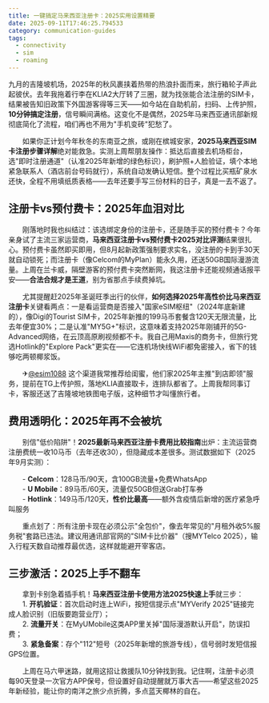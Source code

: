 ```yaml
---
title: 一键搞定马来西亚注册卡：2025实用设置精要
date: 2025-09-11T17:46:25.794533
category: communication-guides
tags:
  - connectivity
  - sim
  - roaming
---
```


九月的吉隆坡机场，2025年的秋风裹挟着热带的热浪扑面而来，旅行箱轮子声此起彼伏。去年我拖着行李在KLIA2大厅转了三圈，就为找张能合法注册的SIM卡，结果被告知旧政策下外国游客得等三天——如今站在自助机前，扫码、上传护照，**10分钟搞定注册**，信号瞬间满格。这变化不是偶然，2025年马来西亚通讯部新规彻底简化了流程，咱们再也不用为"手机变砖"犯愁了。

　　如果你正计划今年秋冬的东南亚之旅，或刚在槟城安家，**2025马来西亚SIM卡注册步骤详解**绝对能救急。实测上周帮朋友操作：抵达后直接去机场柜台，选"即时注册通道"（认准2025年新增的绿色标识），刷护照+人脸验证，填个本地紧急联系人（酒店前台号码就行），系统自动发确认短信。整个过程比买瓶矿泉水还快，全程不用填纸质表格——去年还要手写三份材料的日子，真是一去不返了。

## 注册卡vs预付费卡：2025年血泪对比

　　刚落地时我也纠结过：该选绑定身份的注册卡，还是随手买的预付费卡？今年亲身试了主流三家运营商，**马来西亚注册卡vs预付费卡2025对比评测**结果很扎心。预付费卡虽然即买即用，但8月起新政策强制要求实名，没注册的卡到手30天就自动锁死；而注册卡（像Celcom的MyPlan）能永久用，还送50GB国际漫游流量。上周在兰卡威，隔壁游客的预付费卡突然断网，我这注册卡还能视频通话报平安——**合法合规才是王道**，别为省那点手续费掉坑。

　　尤其提醒赶2025年圣诞旺季出行的伙伴，**如何选择2025年高性价比马来西亚注册卡**关键看两点：一是看运营商是否接入"国家eSIM枢纽"（2024年底新建的），像Digi的Tourist SIM卡，2025年新推的199马币套餐含120天无限流量，比去年便宜30%；二是认准"MY5G+"标识，这意味着支持2025年刚铺开的5G-Advanced网络，在云顶高原刷视频都不卡。我自己用Maxis的商务卡，但旅行党选Hotlink的"Explore Pack"更实在——它连机场快线WiFi都免密接入，省下的钱够吃两顿椰浆饭。

　　✈[@esim1088](https://t.me/s/esim1088) 这个渠道我常推荐给闺蜜，他们家2025年主推"到店即领"服务，提前在TG上传护照，落地KLIA直接取卡，连排队都省了。上周我帮同事订卡，客服还送了吉隆坡地铁图电子版，这种细节才叫懂旅行者。

## 费用透明化：2025年再不会被坑

　　别信"低价陷阱"！**2025最新马来西亚注册卡费用比较指南**出炉：主流运营商注册费统一收10马币（去年还收30），但隐藏成本差很多。测试数据如下（2025年9月实测）：

　　- **Celcom**：128马币/90天，含100GB流量+免费WhatsApp  
　　- **U Mobile**：89马币/60天，流量仅50GB但送Grab打车券  
　　- **Hotlink**：149马币/120天，**性价比最高**——额外含疫情后新增的医疗紧急呼叫服务  

　　重点划了：所有注册卡现在必须公示"全包价"，像去年常见的"月租外收5%服务税"套路已违法。建议用通讯部官网的"SIM卡比价器"（搜MYTelco 2025），输入行程天数自动推荐最优选，这样就能避开宰客店。

## 三步激活：2025上手不翻车

　　拿到卡别急着插手机！**马来西亚注册卡使用方法2025快速上手**就三步：  
　　1. **开机验证**：首次启动时连上WiFi，按短信提示点"MYVerify 2025"链接完成人脸识别（旧版要跑营业厅）；  
　　2. **流量开关**：在MyUMobile这类APP里关掉"国际漫游默认开启"，防误扣费；  
　　3. **紧急备案**：存个"112"短号（2025年新增的旅游专线），信号弱时发短信报GPS位置。  

　　上周在马六甲迷路，就用这招让救援队10分钟找到我。记住啊，注册卡必须每90天登录一次官方APP保号，但设置好自动提醒就万事大吉——希望这些2025年新经验，能让你的南洋之旅少点折腾，多点蓝天椰林的自在。